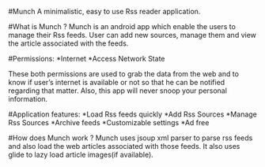 #Munch
A minimalistic, easy to use Rss reader application.

#What is Munch ?
Munch is an android app which enable the users to manage their Rss feeds. User can add new sources, manage them and view the article associated with the feeds.

#Permissions:
*Internet
*Access Network State

These both permissions are used to grab the data from the web and to know if user’s internet is available or not so that he can be notified regarding that matter. Also, this app will never snoop your personal information.

#Application features:
*Load Rss feeds quickly
*Add Rss Sources
*Manage Rss Sources
*Archive feeds
*Customizable settings
*Ad free

#How does Munch work ?
Munch uses jsoup xml parser to parse rss feeds and also load the web articles associated with those feeds. It also uses glide to lazy load article images(if available).

